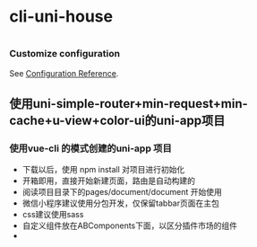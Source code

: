 # cli-uni-house
# 
### Customize configuration
See [Configuration Reference](https://cli.vuejs.org/config/).

## 使用uni-simple-router+min-request+min-cache+u-view+color-ui的uni-app项目






### 使用vue-cli 的模式创建的uni-app 项目

- 下载以后，使用 npm install 对项目进行初始化
- 开箱即用，直接开始新建页面，路由是自动构建的
- 阅读项目目录下的pages/document/document 开始使用
- 微信小程序建议使用分包开发，仅保留tabbar页面在主包
- css建议使用sass
- 自定义组件放在ABComponents下面，以区分插件市场的组件
- 